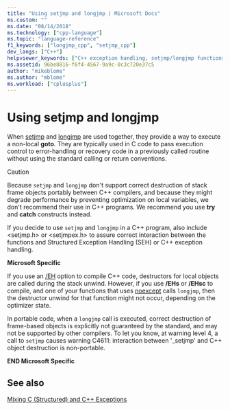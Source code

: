 ```yaml
---
title: "Using setjmp and longjmp | Microsoft Docs"
ms.custom: ""
ms.date: "08/14/2018"
ms.technology: ["cpp-language"]
ms.topic: "language-reference"
f1_keywords: ["longjmp_cpp", "setjmp_cpp"]
dev_langs: ["C++"]
helpviewer_keywords: ["C++ exception handling, setjmp/longjmp functions", "setjmpex.h", "longjmp function in C++ programs", "setjmp.h", "setjmp function", "setjmp function, C++ programs"]
ms.assetid: 96be8816-f6f4-4567-9a9c-0c3c720e37c5
author: "mikeblome"
ms.author: "mblome"
ms.workload: ["cplusplus"]
---
```

# Using setjmp and longjmp

When [setjmp](../c-runtime-library/reference/setjmp.md) and [longjmp](../c-runtime-library/reference/longjmp.md) are used together, they provide a way to execute a non-local **goto**. They are typically used in C code to pass execution control to error-handling or recovery code in a previously called routine without using the standard calling or return conventions.

> [!CAUTION]
> Because `setjmp` and `longjmp` don't support correct destruction of stack frame objects portably between C++ compilers, and because they might degrade performance by preventing optimization on local variables, we don't recommend their use in C++ programs. We recommend you use **try** and **catch** constructs instead.

If you decide to use `setjmp` and `longjmp` in a C++ program, also include \<setjmp.h> or \<setjmpex.h> to assure correct interaction between the functions and Structured Exception Handling (SEH) or C++ exception handling.

**Microsoft Specific**

If you use an [/EH](../build/reference/eh-exception-handling-model.md) option to compile C++ code, destructors for local objects are called during the stack unwind. However, if you use **/EHs** or **/EHsc** to compile, and one of your functions that uses [noexcept](../cpp/noexcept-cpp.md) calls `longjmp`, then the destructor unwind for that function might not occur, depending on the optimizer state.

In portable code, when a `longjmp` call is executed, correct destruction of frame-based objects is explicitly not guaranteed by the standard, and may not be supported by other compilers. To let you know, at warning level 4, a call to `setjmp` causes warning C4611: interaction between '_setjmp' and C++ object destruction is non-portable.

**END Microsoft Specific**

## See also

[Mixing C (Structured) and C++ Exceptions](../cpp/mixing-c-structured-and-cpp-exceptions.md)
